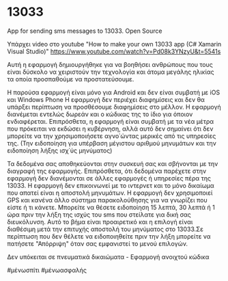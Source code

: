 # 13033
 App for sending sms messages to 13033. Open Source

Yπάρχει video στο youtube "How to make your own 13033 app (C# Xamarin Visual Studio)" https://www.youtube.com/watch?v=Pd08k3YNzyU&t=5541s

Αυτή η εφαρμογή δημιουργήθηκε για να βοηθήσει ανθρώπους που τους είναι δύσκολο να χειριστούν την τεχνολογία και άτομα μεγάλης ηλικίας τα οποία προσπαθούμε να προστατεύσουμε.

Η παρούσα εφαρμογή είναι μόνο για Android και δεν είναι συμβατή με iOS και Windows Phone
Η εφαρμογή δεν περιέχει διαφημίσεις και δεν θα υπάρξει περίπτωση να προσθέσουμε διαφημίσεις στο μέλλον.
Η εφαρμογή διανέμεται εντελώς δωρεάν και ο κώδικας της το ίδιο για όποιον ενδιαφέρεται.
Επιπρόσθετα, η εφαρμογή είναι συμβατή με τα νέα μέτρα που πρόκειται να εκδώσει η κυβέρνηση, αλλά αυτό δεν σημαίνει ότι δεν μπορείτε να την χρησιμοποιήσετε αγνο΄ώντας μερικές από τις υπηρεσίες της. (Την ειδοποίηση για υπέρβαση μέγιστου αριθμού μηνυμάτων και την ειδοποίηση λήξης ισχ΄ύς μηνύματος) 

Τα δεδομένα σας αποθηκεύονται στην συσκευή σας και σβήνονται με την διαγραφή της εφαρμογής. Επιπρόσθετα, ότι δεδομένα παρέχετε στην εφαρμογή δεν διανέμονται σε άλλες εφαρμογές ή υπηρεσίες πέρα της 13033.
Η εφαρμογή δεν επικοινωνεί με το ιντερνετ και το μόνο δικαίωμα που απατεί είναι η αποστολή μηνυμάτων.
Η εφαρμογή δεν χρησιμοποιεί GPS και κανένα άλλο σύστημα παρακολούθησης για να γνωρίζει που είστε ή τι κάνετε.
Μπορείτε να θέσετε ειδοποίηση 15 λεπτά, 30 λεπτά ή 1 ώρα πριν την λήξη της ισχύς του sms που στείλατε για δική σας διευκόλυνση. Αυτό το βήμα είναι προαιρετικό και η επιλογή είναι διαθέσιμη μετά την επιτυχής αποστολή του μηνύματος στο 13033.Σε περίπτωση που δεν θέλετε να ειδοποιηθείτε πριν την λήξη μπορείτε να πατήσετε "Απόρριψη" όταν σας εμφανιστεί το μενού επιλογών.

Δεν υπόκειται σε πνευματικά δικαιώματα - Εφαρμογή ανοιχτού κώδικα

#μένωσπίτι #μένωασφαλής
